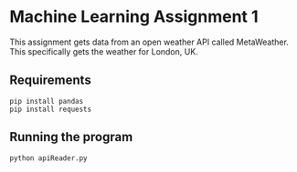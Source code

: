 # Machine Learning Assignment 1

This assignment gets data from an open weather API called MetaWeather. This specifically gets the weather for London, UK.

## Requirements
```
pip install pandas
pip install requests
```

## Running the program
```
python apiReader.py
```
